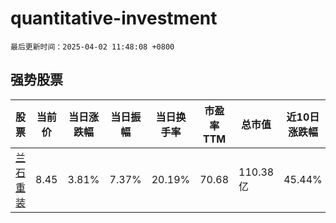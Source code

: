 # quantitative-investment

`最后更新时间：2025-04-02 11:48:08 +0800`

## 强势股票

|股票|当前价|当日涨跌幅|当日振幅|当日换手率|市盈率TTM|总市值|近10日涨跌幅|
|----|----|----|----|----|----|----|----|
|[兰石重装](https://xueqiu.com/S/SH603169)|8.45|3.81%|7.37%|20.19%|70.68|110.38亿|45.44%|
